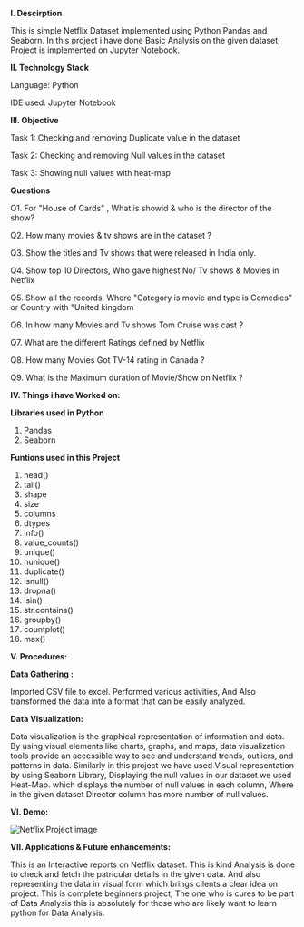 **I. Descirption**

This is simple Netflix Dataset implemented using Python Pandas and Seaborn. In this project i have done Basic Analysis on the given dataset, 
Project is implemented on Jupyter Notebook.


**II. Technology Stack**

Language: Python

IDE used: Jupyter Notebook


**III. Objective**

Task 1: Checking and removing Duplicate value in the dataset

Task 2: Checking and removing Null values in the dataset

Task 3: Showing null values with heat-map

**Questions**

Q1. For "House of Cards" , What is showid & who is the director of the show?

Q2. How many movies & tv shows are in the dataset ?

Q3. Show the titles and Tv shows that were released in India only.

Q4. Show top 10 Directors, Who gave highest No/ Tv shows & Movies in Netflix

Q5. Show all the records, Where "Category is movie and type is Comedies" or Country with "United kingdom

Q6. In how many Movies and Tv shows Tom Cruise was cast ?

Q7. What are the different Ratings defined by Netflix

Q8. How many Movies Got TV-14 rating in Canada ?

Q9. What is the Maximum duration of Movie/Show on Netflix ?

**IV. Things i have Worked on:**

**Libraries used in Python**

1. Pandas
2. Seaborn

**Funtions used in this Project**

1. head()
2. tail()
3. shape
4. size
5. columns
6. dtypes
7. info()
8. value_counts()
9. unique()
10. nunique()
11. duplicate()
12. isnull()
13. dropna()
14. isin()
15. str.contains()
16. groupby()
17. countplot()
18. max()

**V. Procedures:**

**Data Gathering :**

Imported CSV file to excel. Performed various activities, And Also transformed the data into a format that can be easily analyzed.

**Data Visualization:**

Data visualization is the graphical representation of information and data. By using visual elements like charts, graphs, and maps, data 
visualization tools provide an accessible way to see and understand trends, outliers, and patterns in data. Similarly in this project we 
have used Visual representation by using Seaborn Library, Displaying the null values in our dataset we used Heat-Map. which displays the 
number of null values in each column, Where in the given dataset Director column has more number of null values. 


**VI. Demo:** 

![Netflix Project image](https://github.com/imgopi41/Netflix-Project-Pandas/assets/99798157/0cc10a26-083d-4867-a0be-7a109ae95a63)


**VII. Applications & Future enhancements:**

This is an Interactive reports on Netflix dataset. This is kind Analysis is done to check and fetch the patricular details in the given 
data. And also representing the data in visual form which brings cilents a clear idea on project. This is complete beginners project, The 
one who is cures to be part of Data Analysis this is absolutely for those who are likely want to learn python for Data Analysis. 
